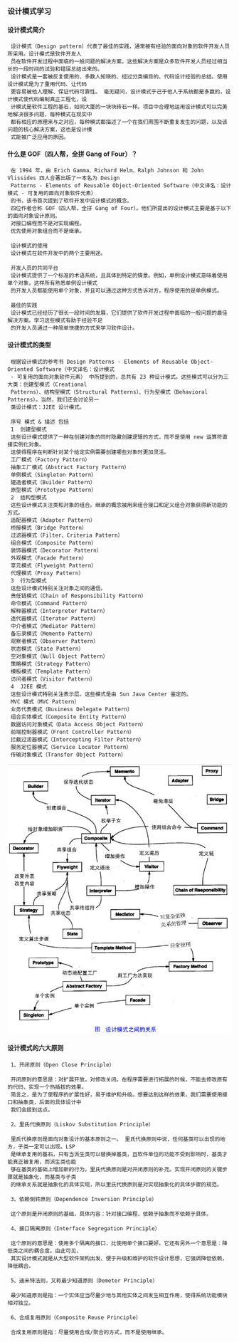 ### 设计模式学习
#### 设计模式简介
     设计模式（Design pattern）代表了最佳的实践，通常被有经验的面向对象的软件开发人员所采用。设计模式是软件开发人
     员在软件开发过程中面临的一般问题的解决方案。这些解决方案是众多软件开发人员经过相当长的一段时间的试验和错误总结出来的。
     设计模式是一套被反复使用的、多数人知晓的、经过分类编目的、代码设计经验的总结。使用设计模式是为了重用代码、让代码
     更容易被他人理解、保证代码可靠性。 毫无疑问，设计模式于己于他人于系统都是多赢的，设计模式使代码编制真正工程化，设
     计模式是软件工程的基石，如同大厦的一块块砖石一样。项目中合理地运用设计模式可以完美地解决很多问题，每种模式在现实中
     都有相应的原理来与之对应，每种模式都描述了一个在我们周围不断重复发生的问题，以及该问题的核心解决方案，这也是设计模
     式能被广泛应用的原因。
#### 什么是 GOF（四人帮，全拼 Gang of Four）？
     在 1994 年，由 Erich Gamma、Richard Helm、Ralph Johnson 和 John Vlissides 四人合著出版了一本名为 Design 
     Patterns - Elements of Reusable Object-Oriented Software（中文译名：设计模式 - 可复用的面向对象软件元素） 
     的书，该书首次提到了软件开发中设计模式的概念。
     四位作者合称 GOF（四人帮，全拼 Gang of Four）。他们所提出的设计模式主要是基于以下的面向对象设计原则。
     对接口编程而不是对实现编程。
     优先使用对象组合而不是继承。     
     
     设计模式的使用
     设计模式在软件开发中的两个主要用途。
     
     开发人员的共同平台
     设计模式提供了一个标准的术语系统，且具体到特定的情景。例如，单例设计模式意味着使用单个对象，这样所有熟悉单例设计模式
     的开发人员都能使用单个对象，并且可以通过这种方式告诉对方，程序使用的是单例模式。
     
     最佳的实践
     设计模式已经经历了很长一段时间的发展，它们提供了软件开发过程中面临的一般问题的最佳解决方案。学习这些模式有助于经验不足
     的开发人员通过一种简单快捷的方式来学习软件设计。
#### 设计模式的类型
     根据设计模式的参考书 Design Patterns - Elements of Reusable Object-Oriented Software（中文译名：设计模式 
     - 可复用的面向对象软件元素） 中所提到的，总共有 23 种设计模式。这些模式可以分为三大类：创建型模式（Creational 
     Patterns）、结构型模式（Structural Patterns）、行为型模式（Behavioral Patterns）。当然，我们还会讨论另一
     类设计模式：J2EE 设计模式。
     
     序号	模式 & 描述	包括
     1	创建型模式
     这些设计模式提供了一种在创建对象的同时隐藏创建逻辑的方式，而不是使用 new 运算符直接实例化对象。
     这使得程序在判断针对某个给定实例需要创建哪些对象时更加灵活。	
     工厂模式（Factory Pattern）
     抽象工厂模式（Abstract Factory Pattern）
     单例模式（Singleton Pattern）
     建造者模式（Builder Pattern）
     原型模式（Prototype Pattern）
     2	结构型模式
     这些设计模式关注类和对象的组合。继承的概念被用来组合接口和定义组合对象获得新功能的方式。	
     适配器模式（Adapter Pattern）
     桥接模式（Bridge Pattern）
     过滤器模式（Filter、Criteria Pattern）
     组合模式（Composite Pattern）
     装饰器模式（Decorator Pattern）
     外观模式（Facade Pattern）
     享元模式（Flyweight Pattern）
     代理模式（Proxy Pattern）
     3	行为型模式
     这些设计模式特别关注对象之间的通信。	
     责任链模式（Chain of Responsibility Pattern）
     命令模式（Command Pattern）
     解释器模式（Interpreter Pattern）
     迭代器模式（Iterator Pattern）
     中介者模式（Mediator Pattern）
     备忘录模式（Memento Pattern）
     观察者模式（Observer Pattern）
     状态模式（State Pattern）
     空对象模式（Null Object Pattern）
     策略模式（Strategy Pattern）
     模板模式（Template Pattern）
     访问者模式（Visitor Pattern）
     4	J2EE 模式
     这些设计模式特别关注表示层。这些模式是由 Sun Java Center 鉴定的。	
     MVC 模式（MVC Pattern）
     业务代表模式（Business Delegate Pattern）
     组合实体模式（Composite Entity Pattern）
     数据访问对象模式（Data Access Object Pattern）
     前端控制器模式（Front Controller Pattern）
     拦截过滤器模式（Intercepting Filter Pattern）
     服务定位器模式（Service Locator Pattern）
     传输对象模式（Transfer Object Pattern） 
![DESIGNPATTERNS00](https://github.com/licslan/interview-ing/raw/master/DESIGNPATTERNS/the-relationship-between-design-patterns.jpg)
#### 设计模式的六大原则
     1、开闭原则（Open Close Principle）
     
     开闭原则的意思是：对扩展开放，对修改关闭。在程序需要进行拓展的时候，不能去修改原有的代码，实现一个热插拔的效果。
     简言之，是为了使程序的扩展性好，易于维护和升级。想要达到这样的效果，我们需要使用接口和抽象类，后面的具体设计中
     我们会提到这点。
     
     2、里氏代换原则（Liskov Substitution Principle）
     
     里氏代换原则是面向对象设计的基本原则之一。 里氏代换原则中说，任何基类可以出现的地方，子类一定可以出现。LSP 
     是继承复用的基石，只有当派生类可以替换掉基类，且软件单位的功能不受到影响时，基类才能真正被复用，而派生类也能
     够在基类的基础上增加新的行为。里氏代换原则是对开闭原则的补充。实现开闭原则的关键步骤就是抽象化，而基类与子类
     的继承关系就是抽象化的具体实现，所以里氏代换原则是对实现抽象化的具体步骤的规范。
     
     3、依赖倒转原则（Dependence Inversion Principle）
     
     这个原则是开闭原则的基础，具体内容：针对接口编程，依赖于抽象而不依赖于具体。
     
     4、接口隔离原则（Interface Segregation Principle）
     
     这个原则的意思是：使用多个隔离的接口，比使用单个接口要好。它还有另外一个意思是：降低类之间的耦合度。由此可见，
     其实设计模式就是从大型软件架构出发、便于升级和维护的软件设计思想，它强调降低依赖，降低耦合。
     
     5、迪米特法则，又称最少知道原则（Demeter Principle）
     
     最少知道原则是指：一个实体应当尽量少地与其他实体之间发生相互作用，使得系统功能模块相对独立。
     
     6、合成复用原则（Composite Reuse Principle）
     
     合成复用原则是指：尽量使用合成/聚合的方式，而不是使用继承。         